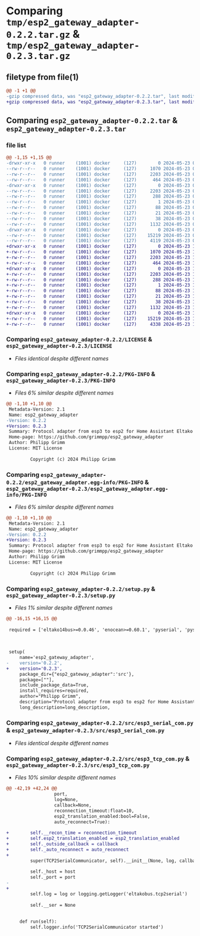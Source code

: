 # Comparing `tmp/esp2_gateway_adapter-0.2.2.tar.gz` & `tmp/esp2_gateway_adapter-0.2.3.tar.gz`

## filetype from file(1)

```diff
@@ -1 +1 @@
-gzip compressed data, was "esp2_gateway_adapter-0.2.2.tar", last modified: Thu May 23 09:41:54 2024, max compression
+gzip compressed data, was "esp2_gateway_adapter-0.2.3.tar", last modified: Thu May 23 11:24:00 2024, max compression
```

## Comparing `esp2_gateway_adapter-0.2.2.tar` & `esp2_gateway_adapter-0.2.3.tar`

### file list

```diff
@@ -1,15 +1,15 @@
-drwxr-xr-x   0 runner    (1001) docker     (127)        0 2024-05-23 09:41:54.073369 esp2_gateway_adapter-0.2.2/
--rw-r--r--   0 runner    (1001) docker     (127)     1070 2024-05-23 09:41:47.000000 esp2_gateway_adapter-0.2.2/LICENSE
--rw-r--r--   0 runner    (1001) docker     (127)     2203 2024-05-23 09:41:54.073369 esp2_gateway_adapter-0.2.2/PKG-INFO
--rw-r--r--   0 runner    (1001) docker     (127)      464 2024-05-23 09:41:47.000000 esp2_gateway_adapter-0.2.2/README.md
-drwxr-xr-x   0 runner    (1001) docker     (127)        0 2024-05-23 09:41:54.073369 esp2_gateway_adapter-0.2.2/esp2_gateway_adapter.egg-info/
--rw-r--r--   0 runner    (1001) docker     (127)     2203 2024-05-23 09:41:54.000000 esp2_gateway_adapter-0.2.2/esp2_gateway_adapter.egg-info/PKG-INFO
--rw-r--r--   0 runner    (1001) docker     (127)      288 2024-05-23 09:41:54.000000 esp2_gateway_adapter-0.2.2/esp2_gateway_adapter.egg-info/SOURCES.txt
--rw-r--r--   0 runner    (1001) docker     (127)        1 2024-05-23 09:41:54.000000 esp2_gateway_adapter-0.2.2/esp2_gateway_adapter.egg-info/dependency_links.txt
--rw-r--r--   0 runner    (1001) docker     (127)       88 2024-05-23 09:41:54.000000 esp2_gateway_adapter-0.2.2/esp2_gateway_adapter.egg-info/requires.txt
--rw-r--r--   0 runner    (1001) docker     (127)       21 2024-05-23 09:41:54.000000 esp2_gateway_adapter-0.2.2/esp2_gateway_adapter.egg-info/top_level.txt
--rw-r--r--   0 runner    (1001) docker     (127)       38 2024-05-23 09:41:54.073369 esp2_gateway_adapter-0.2.2/setup.cfg
--rw-r--r--   0 runner    (1001) docker     (127)     1132 2024-05-23 09:41:47.000000 esp2_gateway_adapter-0.2.2/setup.py
-drwxr-xr-x   0 runner    (1001) docker     (127)        0 2024-05-23 09:41:54.073369 esp2_gateway_adapter-0.2.2/src/
--rw-r--r--   0 runner    (1001) docker     (127)    15219 2024-05-23 09:41:47.000000 esp2_gateway_adapter-0.2.2/src/esp3_serial_com.py
--rw-r--r--   0 runner    (1001) docker     (127)     4119 2024-05-23 09:41:47.000000 esp2_gateway_adapter-0.2.2/src/esp3_tcp_com.py
+drwxr-xr-x   0 runner    (1001) docker     (127)        0 2024-05-23 11:24:00.985642 esp2_gateway_adapter-0.2.3/
+-rw-r--r--   0 runner    (1001) docker     (127)     1070 2024-05-23 11:23:56.000000 esp2_gateway_adapter-0.2.3/LICENSE
+-rw-r--r--   0 runner    (1001) docker     (127)     2203 2024-05-23 11:24:00.985642 esp2_gateway_adapter-0.2.3/PKG-INFO
+-rw-r--r--   0 runner    (1001) docker     (127)      464 2024-05-23 11:23:56.000000 esp2_gateway_adapter-0.2.3/README.md
+drwxr-xr-x   0 runner    (1001) docker     (127)        0 2024-05-23 11:24:00.985642 esp2_gateway_adapter-0.2.3/esp2_gateway_adapter.egg-info/
+-rw-r--r--   0 runner    (1001) docker     (127)     2203 2024-05-23 11:24:00.000000 esp2_gateway_adapter-0.2.3/esp2_gateway_adapter.egg-info/PKG-INFO
+-rw-r--r--   0 runner    (1001) docker     (127)      288 2024-05-23 11:24:00.000000 esp2_gateway_adapter-0.2.3/esp2_gateway_adapter.egg-info/SOURCES.txt
+-rw-r--r--   0 runner    (1001) docker     (127)        1 2024-05-23 11:24:00.000000 esp2_gateway_adapter-0.2.3/esp2_gateway_adapter.egg-info/dependency_links.txt
+-rw-r--r--   0 runner    (1001) docker     (127)       88 2024-05-23 11:24:00.000000 esp2_gateway_adapter-0.2.3/esp2_gateway_adapter.egg-info/requires.txt
+-rw-r--r--   0 runner    (1001) docker     (127)       21 2024-05-23 11:24:00.000000 esp2_gateway_adapter-0.2.3/esp2_gateway_adapter.egg-info/top_level.txt
+-rw-r--r--   0 runner    (1001) docker     (127)       38 2024-05-23 11:24:00.985642 esp2_gateway_adapter-0.2.3/setup.cfg
+-rw-r--r--   0 runner    (1001) docker     (127)     1132 2024-05-23 11:23:56.000000 esp2_gateway_adapter-0.2.3/setup.py
+drwxr-xr-x   0 runner    (1001) docker     (127)        0 2024-05-23 11:24:00.985642 esp2_gateway_adapter-0.2.3/src/
+-rw-r--r--   0 runner    (1001) docker     (127)    15219 2024-05-23 11:23:56.000000 esp2_gateway_adapter-0.2.3/src/esp3_serial_com.py
+-rw-r--r--   0 runner    (1001) docker     (127)     4338 2024-05-23 11:23:56.000000 esp2_gateway_adapter-0.2.3/src/esp3_tcp_com.py
```

### Comparing `esp2_gateway_adapter-0.2.2/LICENSE` & `esp2_gateway_adapter-0.2.3/LICENSE`

 * *Files identical despite different names*

### Comparing `esp2_gateway_adapter-0.2.2/PKG-INFO` & `esp2_gateway_adapter-0.2.3/PKG-INFO`

 * *Files 6% similar despite different names*

```diff
@@ -1,10 +1,10 @@
 Metadata-Version: 2.1
 Name: esp2_gateway_adapter
-Version: 0.2.2
+Version: 0.2.3
 Summary: Protocol adapter from esp3 to esp2 for Home Assistant Eltako Integration
 Home-page: https://github.com/grimmpp/esp2_gateway_adapter
 Author: Philipp Grimm
 License: MIT License
         
         Copyright (c) 2024 Philipp Grimm
```

### Comparing `esp2_gateway_adapter-0.2.2/esp2_gateway_adapter.egg-info/PKG-INFO` & `esp2_gateway_adapter-0.2.3/esp2_gateway_adapter.egg-info/PKG-INFO`

 * *Files 6% similar despite different names*

```diff
@@ -1,10 +1,10 @@
 Metadata-Version: 2.1
 Name: esp2_gateway_adapter
-Version: 0.2.2
+Version: 0.2.3
 Summary: Protocol adapter from esp3 to esp2 for Home Assistant Eltako Integration
 Home-page: https://github.com/grimmpp/esp2_gateway_adapter
 Author: Philipp Grimm
 License: MIT License
         
         Copyright (c) 2024 Philipp Grimm
```

### Comparing `esp2_gateway_adapter-0.2.2/setup.py` & `esp2_gateway_adapter-0.2.3/setup.py`

 * *Files 1% similar despite different names*

```diff
@@ -16,15 +16,15 @@
 
 required = ['eltako14bus>=0.0.46', 'enocean>=0.60.1', 'pyserial', 'pyserial-asyncio', 'aiocoap', 'zeroconf==0.132.2']
 
 
 
 setup(
     name='esp2_gateway_adapter',
-    version='0.2.2',
+    version='0.2.3',
     package_dir={"esp2_gateway_adapter":'src'},
     package=[""],
     include_package_data=True,
     install_requires=required,
     author="Philipp Grimm",
     description="Protocol adapter from esp3 to esp2 for Home Assistant Eltako Integration",
     long_description=long_description,
```

### Comparing `esp2_gateway_adapter-0.2.2/src/esp3_serial_com.py` & `esp2_gateway_adapter-0.2.3/src/esp3_serial_com.py`

 * *Files identical despite different names*

### Comparing `esp2_gateway_adapter-0.2.2/src/esp3_tcp_com.py` & `esp2_gateway_adapter-0.2.3/src/esp3_tcp_com.py`

 * *Files 10% similar despite different names*

```diff
@@ -42,19 +42,24 @@
                  port,
                  log=None, 
                  callback=None, 
                  reconnection_timeout:float=10,
                  esp2_translation_enabled:bool=False,  
                  auto_reconnect=True):
         
+        self.__recon_time = reconnection_timeout
+        self.esp2_translation_enabled = esp2_translation_enabled
+        self._outside_callback = callback
+        self._auto_reconnect = auto_reconnect
+        
         super(TCP2SerialCommunicator, self).__init__(None, log, callback, None, reconnection_timeout, esp2_translation_enabled, auto_reconnect)
 
         self._host = host
         self._port = port
-
+        
         self.log = log or logging.getLogger('eltakobus.tcp2serial')
 
         self.__ser = None
 
 
     def run(self):
         self.logger.info('TCP2SerialCommunicator started')
```

